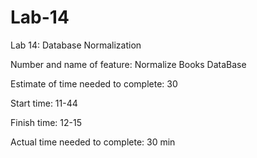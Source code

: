 # Lab-14
Lab 14: Database Normalization


Number and name of feature: Normalize Books DataBase

Estimate of time needed to complete: 30

Start time: 11-44

Finish time: 12-15

Actual time needed to complete: 30 min
